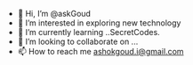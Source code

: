 - 👋 Hi, I’m @askGoud
- 👀 I’m interested in exploring new technology 
- 🌱 I’m currently learning ..SecretCodes.
- 💞️ I’m looking to collaborate on ...
- 📫 How to reach me ashokgoud.i@gmail.com

<!---
askGoud/askGoud is a ✨ special ✨ repository because its `README.md` (this file) appears on your GitHub profile.
You can click the Preview link to take a look at your changes.
--->
